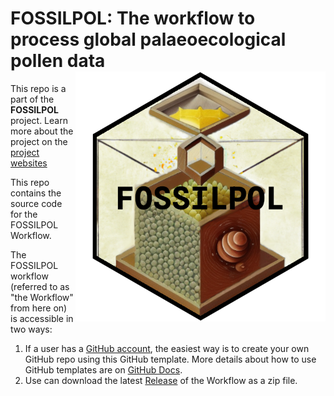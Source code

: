# FOSSILPOL: The workflow to process global palaeoecological pollen data<img src="man/figures/fossilpol_logo.png" align="right" width="400" />

This repo is a part of the **FOSSILPOL** project. Learn more about the
project on the [project
websites](https://hope-uib-bio.github.io/FOSSILPOL-website/)

This repo contains the source code for the FOSSILPOL Workflow.

The FOSSILPOL workflow (referred to as "the Workflow" from here on) is
accessible in two ways:

1. If a user has a [GitHub account](https://github.com/), the easiest way is to create your own GitHub repo using this GitHub template. More details about how to use GitHub templates are on [GitHub Docs](https://docs.github.com/en/repositories/creating-and-managing-repositories/creating-a-repository-from-a-template).
1. Use can download the latest [Release](https://github.com/HOPE-UIB-BIO/FOSSILPOL-workflow/releases) of the Workflow as a zip file.

